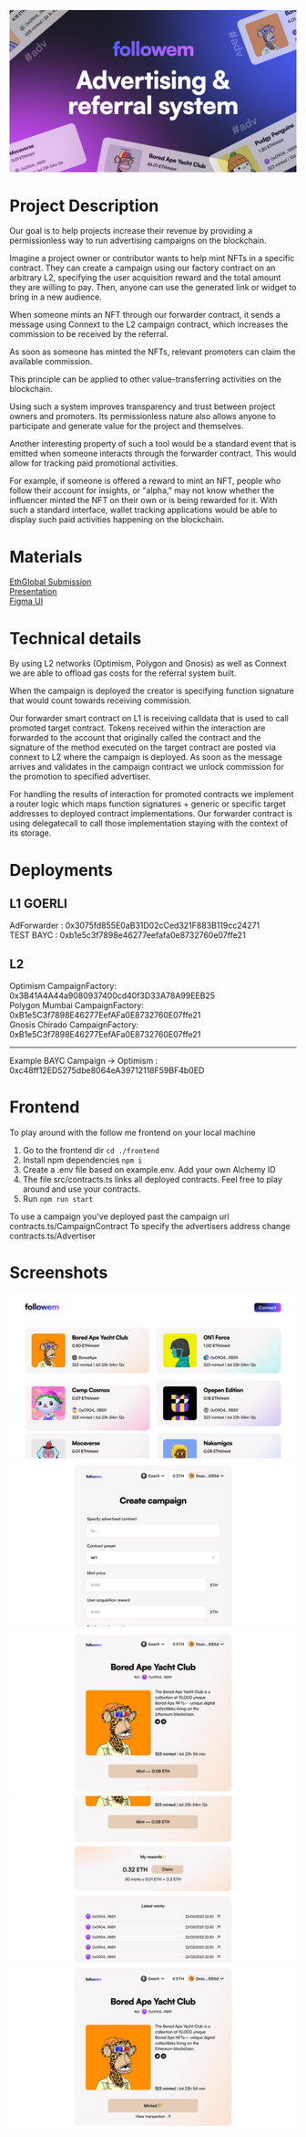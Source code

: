 ![Followem](https://github.com/igorline/followem/blob/main/cover.png?raw=true)

# Project Description

Our goal is to help projects increase their revenue by providing a permissionless way to run advertising campaigns on the blockchain.

Imagine a project owner or contributor wants to help mint NFTs in a specific contract. They can create a campaign using our factory contract on an arbitrary L2, specifying the user acquisition reward and the total amount they are willing to pay. Then, anyone can use the generated link or widget to bring in a new audience.

When someone mints an NFT through our forwarder contract, it sends a message using Connext to the L2 campaign contract, which increases the commission to be received by the referral.

As soon as someone has minted the NFTs, relevant promoters can claim the available commission.

This principle can be applied to other value-transferring activities on the blockchain.

Using such a system improves transparency and trust between project owners and promoters. Its permissionless nature also allows anyone to participate and generate value for the project and themselves.

Another interesting property of such a tool would be a standard event that is emitted when someone interacts through the forwarder contract. This would allow for tracking paid promotional activities.

For example, if someone is offered a reward to mint an NFT, people who follow their account for insights, or "alpha," may not know whether the influencer minted the NFT on their own or is being rewarded for it. With such a standard interface, wallet tracking applications would be able to display such paid activities happening on the blockchain.

# Materials

[EthGlobal Submission](https://ethglobal.com/showcase/followem-vbxuz)  
[Presentation](https://www.dropbox.com/s/naz63xu6odbxnor/Followem_presentation.pdf?dl=0)  
[Figma UI](https://www.figma.com/file/HdIwJffDrqs9LojblColb8/followme-screens?node-id=0-1)  

# Technical details

By using L2 networks (Optimism, Polygon and Gnosis) as well as Connext we are able to offload gas costs for the referral system built.

When the campaign is deployed the creator is specifying function signature that would count towards receiving commission.

Our forwarder smart contract on L1 is receiving calldata that is used to call promoted target contract. Tokens received within the interaction are forwarded to the account that originally called the contract and the signature of the method executed on the target contract are posted via connext to L2 where the campaign is deployed. As soon as the message arrives and validates in the campaign contract we unlock commission for the promotion to specified advertiser.

For handling the results of interaction for promoted contracts we implement a router logic which maps function signatures + generic or specific target addresses to deployed contract implementations. Our forwarder contract is using delegatecall to call those implementation staying with the context of its storage.

# Deployments

## L1 GOERLI
AdForwarder : 0x3075fd855E0aB31D02cCed321F883B119cc24271  
TEST BAYC : 0xb1e5c3f7898e46277eefafa0e8732760e07ffe21  

## L2
Optimism CampaignFactory: 0x3B41A4A44a9080937400cd40f3D33A78A99EEB25  
Polygon Mumbai CampaignFactory: 0xB1e5C3f7898E46277EefAFa0E8732760E07ffe21  
Gnosis Chirado CampaignFactory: 0xB1e5C3f7898E46277EefAFa0E8732760E07ffe21  
****
Example BAYC Campaign -> Optimism : 0xc48ff12ED5275dbe8064eA39712118F59BF4b0ED

# Frontend

To play around with the follow me frontend on your local machine

1. Go to the frontend dir ```cd ./frontend```
2. Install npm dependencies ```npm i```
3. Create a .env file based on example.env. Add your own Alchemy ID
4. The file src/contracts.ts links all deployed contracts. Feel free to play around and use your contracts.
5. Run ```npm run start ``` 
   
To use a campaign you've deployed past the campaign url contracts.ts/CampaignContract
To specify the advertisers address change contracts.ts/Advertiser

# Screenshots
![01.jpeg](https://github.com/igorline/Followem/blob/main/01.jpeg?raw=true)
![02.png](https://github.com/igorline/Followem/blob/main/02.png?raw=true)
![03.jpeg](https://github.com/igorline/Followem/blob/main/03.jpeg?raw=true)
![04.jpeg](https://github.com/igorline/Followem/blob/main/04.jpeg?raw=true)
![05.jpeg](https://github.com/igorline/Followem/blob/main/05.jpeg?raw=true)
